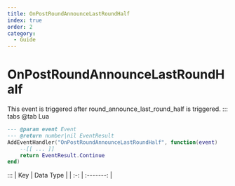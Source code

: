 ```yaml
---
title: OnPostRoundAnnounceLastRoundHalf
index: true
order: 2
category:
  - Guide
---
```


# OnPostRoundAnnounceLastRoundHalf
This event is triggered after round_announce_last_round_half is triggered.
::: tabs
@tab Lua
```lua
--- @param event Event
--- @return number|nil EventResult
AddEventHandler("OnPostRoundAnnounceLastRoundHalf", function(event)
    --[[ ... ]]
    return EventResult.Continue
end)
```

:::
| Key | Data Type |
| :-: | :-------: |
